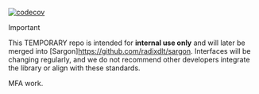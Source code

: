[![codecov](https://codecov.io/gh/radixdlt/sargon-mfa/graph/badge.svg?token=eEDogQ4iku)](https://codecov.io/gh/radixdlt/sargon-mfa)


> [!IMPORTANT]  
> This TEMPORARY repo is intended for **internal use only** and will later be merged into [Sargon]https://github.com/radixdlt/sargon.
> Interfaces will be changing regularly, and we do not recommend other developers integrate the library or align with these standards.

MFA work.